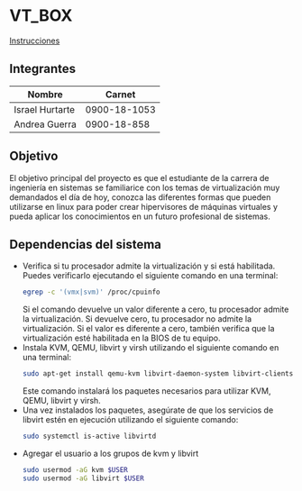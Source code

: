# VT_BOX 
[Instrucciones](./static/Proyecto%201%20SO2.pdf)
## Integrantes 
| Nombre | Carnet |
|----------|----------|
| Israel Hurtarte    | 0900-18-1053   |
| Andrea Guerra    | 0900-18-858   |

##  Objetivo
El objetivo principal del proyecto es que el estudiante de la carrera de ingeniería en sistemas
se familiarice con los temas de virtualización muy demandados el día de hoy, conozca las
diferentes formas que pueden utilizarse en linux para poder crear hipervisores de máquinas
virtuales y pueda aplicar los conocimientos en un futuro profesional de sistemas.

## Dependencias del sistema
* Verifica si tu procesador admite la virtualización y si está habilitada. Puedes verificarlo ejecutando el siguiente comando en una terminal:
    ```bash
    egrep -c '(vmx|svm)' /proc/cpuinfo
    ```
    Si el comando devuelve un valor diferente a cero, tu procesador admite la virtualización. Si devuelve cero, tu procesador no admite la virtualización. Si el valor es diferente a cero, también verifica que la virtualización esté habilitada en la BIOS de tu equipo.
* Instala KVM, QEMU, libvirt y virsh utilizando el siguiente comando en una terminal:
    ```bash
    sudo apt-get install qemu-kvm libvirt-daemon-system libvirt-clients bridge-utils virt-manager
    ```
    Este comando instalará los paquetes necesarios para utilizar KVM, QEMU, libvirt y virsh.
* Una vez instalados los paquetes, asegúrate de que los servicios de libvirt estén en ejecución utilizando el siguiente comando:
    ```bash
    sudo systemctl is-active libvirtd
    ```
* Agregar el usuario a los grupos de kvm y libvirt 
    ```bash 
    sudo usermod -aG kvm $USER
    sudo usermod -aG libvirt $USER
    ```
